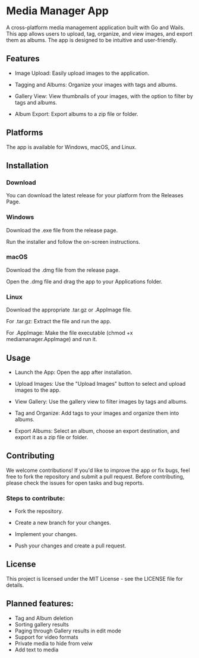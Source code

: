 # Media Manager App
A cross-platform media management application built with Go and Wails. This app allows users to upload, tag, organize, and view images, and export them as albums. The app is designed to be intuitive and user-friendly.

## Features
- Image Upload: Easily upload images to the application.

- Tagging and Albums: Organize your images with tags and albums.

- Gallery View: View thumbnails of your images, with the option to filter by tags and albums.

- Album Export: Export albums to a zip file or folder.

## Platforms
The app is available for Windows, macOS, and Linux.

## Installation
### Download
You can download the latest release for your platform from the Releases Page.

### Windows
Download the .exe file from the release page.

Run the installer and follow the on-screen instructions.

### macOS
Download the .dmg file from the release page.

Open the .dmg file and drag the app to your Applications folder.

### Linux
Download the appropriate .tar.gz or .AppImage file.

For .tar.gz: Extract the file and run the app.

For .AppImage: Make the file executable (chmod +x mediamanager.AppImage) and run it.

## Usage
- Launch the App: Open the app after installation.

- Upload Images: Use the "Upload Images" button to select and upload images to the app.

- View Gallery: Use the gallery view to filter images by tags and albums.

- Tag and Organize: Add tags to your images and organize them into albums.

- Export Albums: Select an album, choose an export destination, and export it as a zip file or folder.

## Contributing
We welcome contributions! If you'd like to improve the app or fix bugs, feel free to fork the repository and submit a pull request. Before contributing, please check the issues for open tasks and bug reports.

### Steps to contribute:
- Fork the repository.

- Create a new branch for your changes.

- Implement your changes.

- Push your changes and create a pull request.

## License
This project is licensed under the MIT License - see the LICENSE file for details.

## Planned features:
- Tag and Album deletion
- Sorting gallery results
- Paging through Gallery results in edit mode
- Support for video formats
- Private media to hide from veiw
- Add text to media 

